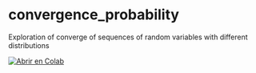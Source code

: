 # convergence_probability
Exploration of converge of sequences of random variables with different distributions

[![Abrir en Colab](https://colab.research.google.com/assets/colab-badge.svg)](https://github.com/rafaels100/convergence_probability/blob/main/binomial_to_poisson.ipynb)

